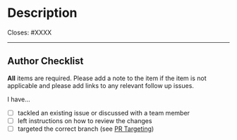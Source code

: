 # Description

<!-- Add a description of the changes that this PR introduces and the files that
are the most critical to review. -->

<!-- Please keep your PR as draft until its ready for review -->

<!-- Pull requests that sit inactive for longer than 30 days will be closed.  -->

Closes: #XXXX

---

## Author Checklist

**All** items are required. Please add a note to the item if the item is not applicable and
please add links to any relevant follow up issues.

I have...

- [ ] tackled an existing issue or discussed with a team member
- [ ] left instructions on how to review the changes
- [ ] targeted the correct branch (see [PR Targeting](https://github.com/titantkx/titan/blob/develop/CONTRIBUTING.md#pr-targeting))
